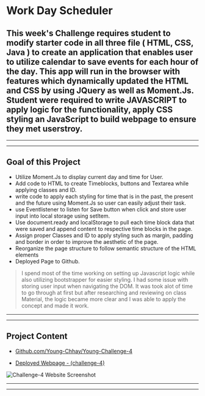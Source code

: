 # Work Day Scheduler

## This week's Challenge requires student to modify starter code in all three file ( HTML, CSS, Java ) to create an application that enables user to utilize calendar to save events for each hour of the day. This app will run in the browser with features which dynamically updated the HTML and CSS by using JQuery as well as Moment.Js. Student were required to write JAVASCRIPT to apply logic for the functionality,  apply CSS styling an JavaScript to build webpage to ensure they met userstroy. 
---
___
## Goal of this Project 
* Utilize Moment.Js to display current day and time for User. 
* Add code to HTML to create Timeblocks, buttons and Textarea while applying classes and ID. 
* write code to apply each styling for time that is in the past, the present and the future using Moment.Js so user can easily adjust their task. 
* use Eventlistener to listen for Save button when click and store user input into local storage using setItem. 
* Use document.ready and localStorage to pull each time block data that were saved and append content to respective time blocks in the page. 
* Assign proper Classes and ID to apply styling such as margin, padding and border in order to improve the aesthetic of the page. 
* Reorganize the page structure to follow semantic structure of the HTML elements
* Deployed Page to Github. 
> I spend most of the time working on setting up Javascript logic while also utilizing bootstrapper for easier styling. I had some issue with storing user input when navigating the DOM. It was took alot of time to go through at first but after researching and reviewing on class Material, the logic became more clear and I was able to apply the concept and made it work. 
---
___

## Project Content

* [Github.com/Young-Chhay/Young-Challenge-4](https://github.com/Young-Chhay/Young-Challenge-4 "Young's Github Page")

* [Deployed Webpage - (challenge-4)](https://young-chhay.github.io/Young-Challenge-4/ "Challenge-4's Webpage")

![Challenge-4 Website Screenshot](./Assets/Quiz_screenshot.JPG)

---
___
